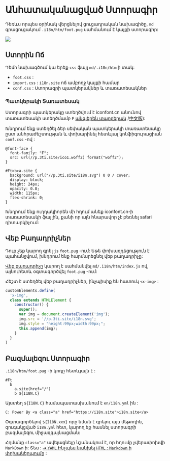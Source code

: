 # Անհատականացված Ստորագիր

Դեռևս որպես օրինակ վերցնելով ցուցադրական նախագիծը, `md` գրացուցակում `.i18n/htm/foot.pug` սահմանում է կայքի ստորագիր:

![](https://p.3ti.site/1721286077.avif)

## Ստորին Ոճ

Դեմո նախագծում կա երեք `css` ֆայլ `md/.i18n/htm` ի տակ:

* `foot.css` :
* `import.css` : `i18n.site` ոճ ամբողջ կայքի համար
* `conf.css` : Ստորագրի պատկերակներ և տառատեսակներ

### Պատկերակի Տառատեսակ

Ստորագրի պատկերակը ստեղծվում է iconfont.cn անունով տառատեսակի ստեղծմամբ `F` [անգլերեն տարբերակ](https://www.iconfont.cn/?lang=en-us) /[中文版](https://www.iconfont.cn/?lang=zh)):

Խնդրում ենք ստեղծել ձեր սեփական պատկերակի տառատեսակը ըստ անհրաժեշտության և փոխարինել հետևյալ կոնֆիգուրացիան `conf.css` -ով :

```
@font-face {
  font-family: "F";
  src: url(//p.3ti.site/ico1.woff2) format("woff2");
}

#Ft>b>a.site {
  background: url("//p.3ti.site/i18n.svg") 0 0 / cover;
  display: block;
  height: 24px;
  opacity: 0.8;
  width: 115px;
  flex-shrink: 0;
}
```

Խնդրում ենք ուղղակիորեն մի հղում անեք iconfont.cn-ի տառատեսակի ֆայլին, քանի որ այն հնարավոր չէ բեռնել safari դիտարկիչում:

## Վեբ Բաղադրիչներ

Դուք չեք կարող գրել `js` `foot.pug` -ում: Եթե փոխազդեցություն է պահանջվում, խնդրում ենք հարմարեցնել վեբ բաղադրիչը:

[Վեբ բաղադրիչը](https://www.freecodecamp.org/news/build-your-first-web-component/) կարող է սահմանվել `md/.i18n/htm/index.js` ով, այնուհետև օգտագործվել `foot.pug` -ում:

Հեշտ է ստեղծել վեբ բաղադրիչներ, ինչպիսիք են հատուկ `<x-img>` :

```js
customElements.define(
  'x-img',
  class extends HTMLElement {
    constructor() {
      super();
      var img = document.createElement('img');
      img.src = '//p.3ti.site/i18n.svg';
      img.style = "height:99px;width:99px;";
      this.append(img);
    }
  }
)
```

## Բազմալեզու Ստորագիր

`.i18n/htm/foot.pug` -ի կոդը հետևյալն է :

```
#Ft
  b
    a.site(href="/")
    b ${I18N.C}
```

Այստեղ `${I18N.C}` համապատասխանում է `en/i18n.yml` ին :

```
C: Power By <a class="a" href="https://i18n.site">i18n.site</a>
```

Օգտագործելով `${I18N.xxx}` որը նման է գրելու այս մեթոդին, զուգակցված `i18n.yml` հետ, կարող եք հասնել ստորագրի բազմալեզու միջազգայնացման:

Հղմանը `class="a"` ավելացնելը նշանակում է, որ հղումը չվերափոխվի `MarkDown` ի: Տես :
 [➔ `YAML` Ինչպես կանխել `HTML` : `Markdown` ի փոխակերպումը](/i18/qa#H2) :
